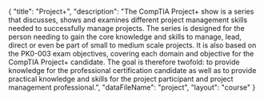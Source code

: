 {
	"title": "Project+",
	"description": "The CompTIA Project+ show is a series that discusses, shows and examines different project management skills needed to successfully manage projects.  The series is designed for the person needing to gain the core knowledge and skills to manage, lead, direct or even be part of small to medium scale projects.  It is also based on the PK0-003 exam objectives, covering each domain and objective for the CompTIA Project+ candidate.  The goal is therefore twofold:  to provide knowledge for the professional certification candidate as well as to provide practical knowledge and skills for the project participant and project management professional.",
	"dataFileName": "project",
	"layout": "course"
}